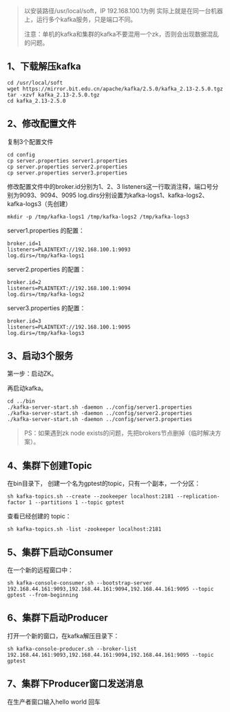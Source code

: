 > 以安装路径/usr/local/soft，IP 192.168.100.1为例
> 实际上就是在同一台机器上，运行多个kafka服务，只是端口不同。
>
>  注意：单机的kafka和集群的kafka不要混用一个zk，否则会出现数据混乱的问题。

## 1、下载解压kafka

```shell
cd /usr/local/soft
wget https://mirror.bit.edu.cn/apache/kafka/2.5.0/kafka_2.13-2.5.0.tgz
tar -xzvf kafka_2.13-2.5.0.tgz
cd kafka_2.13-2.5.0
```

## 2、修改配置文件

复制3个配置文件

```shell
cd config
cp server.properties server1.properties 
cp server.properties server2.properties 
cp server.properties server3.properties 
```

修改配置文件中的broker.id分别为1、2、3
listeners这一行取消注释，端口号分别为9093、9094、9095
log.dirs分别设置为kafka-logs1、kafka-logs2、kafka-logs3（先创建）

```shell
mkdir -p /tmp/kafka-logs1 /tmp/kafka-logs2 /tmp/kafka-logs3
```

server1.properties 的配置：

```shell
broker.id=1
listeners=PLAINTEXT://192.168.100.1:9093
log.dirs=/tmp/kafka-logs1
```

server2.properties 的配置：

```shell
broker.id=2
listeners=PLAINTEXT://192.168.100.1:9094
log.dirs=/tmp/kafka-logs2
```

server3.properties 的配置：

```shell
broker.id=3
listeners=PLAINTEXT://192.168.100.1:9095
log.dirs=/tmp/kafka-logs3
```

## 3、启动3个服务

第一步：启动ZK。

再启动kafka。

```shell
cd ../bin
./kafka-server-start.sh -daemon ../config/server1.properties
./kafka-server-start.sh -daemon ../config/server2.properties
./kafka-server-start.sh -daemon ../config/server3.properties
```

> PS：如果遇到zk node exists的问题，先把brokers节点删掉（临时解决方案）。

## 4、集群下创建Topic

在bin目录下，
创建一个名为gptest的topic，只有一个副本，一个分区：

```shell
sh kafka-topics.sh --create --zookeeper localhost:2181 --replication-factor 1 --partitions 1 --topic gptest
```

查看已经创建的 topic：

```shell
sh kafka-topics.sh -list -zookeeper localhost:2181
```

## 5、集群下启动Consumer

在一个新的远程窗口中：

```shell
sh kafka-console-consumer.sh --bootstrap-server 192.168.44.161:9093,192.168.44.161:9094,192.168.44.161:9095 --topic gptest --from-beginning
```

## 6、集群下启动Producer

打开一个新的窗口，在kafka解压目录下：

```shell
sh kafka-console-producer.sh --broker-list 192.168.44.161:9093,192.168.44.161:9094,192.168.44.161:9095 --topic gptest
```

## 7、集群下Producer窗口发送消息

在生产者窗口输入hello world 回车